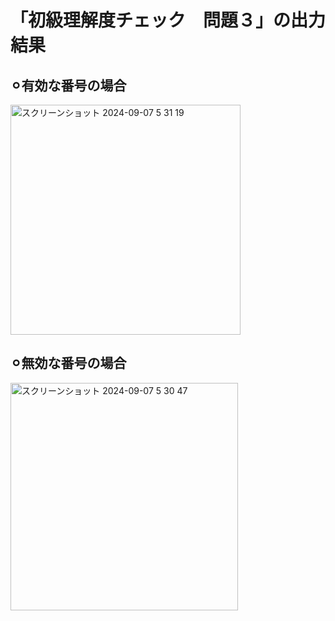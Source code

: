 # 「初級理解度チェック　問題３」の出力結果
## ⚪︎有効な番号の場合
<img width="368" alt="スクリーンショット 2024-09-07 5 31 19" src="https://github.com/user-attachments/assets/91183c34-45c3-48c9-a2a0-f6cb9952e158">

## ⚪︎無効な番号の場合
<img width="364" alt="スクリーンショット 2024-09-07 5 30 47" src="https://github.com/user-attachments/assets/0d89aedc-67e0-4b95-b904-eaaa745feedb">
